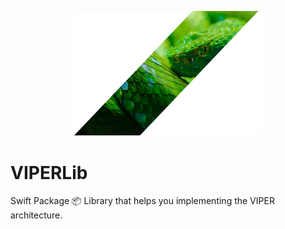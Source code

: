 <p align="center">
    <img src="Images/illustration.png" width="300">
</p>

# VIPERLib

Swift Package 📦 Library that helps you implementing the VIPER architecture.